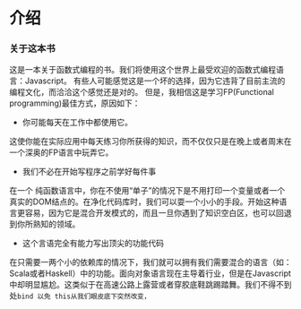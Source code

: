# 介绍

### 关于这本书

这是一本关于函数式编程的书。我们将使用这个世界上最受欢迎的函数式编程语言：Javascript。 有些人可能感觉这是一个坏的选择，因为它违背了目前主流的编程文化，而洽洽这个感觉还是对的。 但是，我相信这是学习FP\(Functional programming\)最佳方式，原因如下：

* 你可能每天在工作中都使用它。

这使你能在实际应用中每天练习你所获得的知识，而不仅仅只是在晚上或者周末在一个深奥的FP语言中玩弄它。

* 我们不必在开始写程序之前学好每件事

在一个 纯函数语言中，你在不使用“单子”的情况下是不用打印一个变量或者一个真实的DOM结点的。在净化代码库时，我们可以耍一个小小的手段。开始这种语言更容易，因为它是混合开发模式的，而且一旦你遇到了知识空白区，也可以回退到你所熟知的领域。

* 这个言语完全有能力写出顶尖的功能代码

在只需要一两个小的依赖库的情况下，我们就可以拥有我们需要混合的语言（如：Scala或者Haskell）中的功能。面向对象语言现在主导着行业，但是在Javascript中却明显尴尬。这类似于在高速公路上露营或者穿胶底鞋跳踢踏舞。我们不得不到处`bind 以免 this从我们眼皮底下突然改变，`



